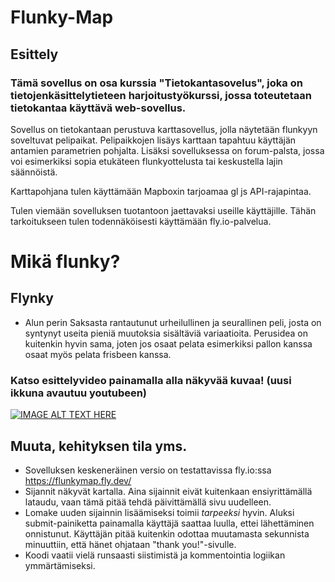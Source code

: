 # Flunky-Map

## Esittely
### Tämä sovellus on osa kurssia "Tietokantasovelus", joka on tietojenkäsittelytieteen harjoitustyökurssi, jossa toteutetaan tietokantaa käyttävä web-sovellus.

Sovellus on tietokantaan perustuva karttasovellus, jolla näytetään flunkyyn soveltuvat pelipaikat. Pelipaikkojen lisäys karttaan tapahtuu käyttäjän antamien parametrien pohjalta. Lisäksi sovelluksessa on forum-palsta, jossa voi esimerkiksi sopia etukäteen flunkyottelusta tai keskustella lajin säännöistä. 

Karttapohjana tulen käyttämään Mapboxin tarjoamaa gl js API-rajapintaa. 

Tulen viemään sovelluksen tuotantoon jaettavaksi useille käyttäjille. Tähän tarkoitukseen tulen todennäköisesti käyttämään fly.io-palvelua.  

# Mikä flunky?

## Flynky
  -	Alun perin Saksasta rantautunut urheilullinen ja seurallinen peli, josta on syntynyt useita pieniä muutoksia sisältäviä variaatioita. Perusidea on kuitenkin hyvin sama, joten jos osaat pelata esimerkiksi pallon kanssa osaat myös pelata frisbeen kanssa.

### Katso esittelyvideo painamalla alla näkyvää kuvaa! (uusi ikkuna avautuu youtubeen)

[![IMAGE ALT TEXT HERE](https://img.youtube.com/vi/YfvTQjoIykY/0.jpg)](https://www.youtube.com/watch?v=YfvTQjoIykY)

## Muuta, kehityksen tila yms.
  - Sovelluksen keskeneräinen versio on testattavissa fly.io:ssa https://flunkymap.fly.dev/
  - Sijannit näkyvät kartalla. Aina sijainnit eivät kuitenkaan ensiyrittämällä lataudu, vaan tämä pitää tehdä päivittämällä sivu uudelleen. 
  - Lomake uuden sijainnin lisäämiseksi toimii *tarpeeksi* hyvin. Aluksi submit-painiketta painamalla käyttäjä saattaa luulla, ettei lähettäminen onnistunut. Käyttäjän pitää kuitenkin odottaa muutamasta sekunnista minuuttiin, että hänet ohjataan "thank you!"-sivulle.  
  - Koodi vaatii vielä runsaasti siistimistä ja kommentointia logiikan ymmärtämiseksi.
